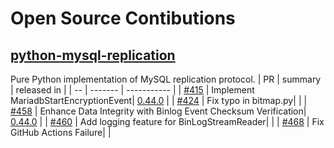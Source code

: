 # Open Source Contibutions
## [python-mysql-replication](https://github.com/noplay/python-mysql-replication)
Pure Python implementation of MySQL replication protocol.
| PR | summary | released in |
| -- | ------- | ----------- |
| [#415](https://github.com/julien-duponchelle/python-mysql-replication/pull/415) | Implement MariadbStartEncryptionEvent| [0.44.0](https://pypi.org/project/mysql-replication/) |
| [#424](https://github.com/julien-duponchelle/python-mysql-replication/pull/424) | Fix typo in bitmap.py| []() |
| [#458](https://github.com/julien-duponchelle/python-mysql-replication/pull/458) | Enhance Data Integrity with Binlog Event Checksum Verification| [0.44.0](https://pypi.org/project/mysql-replication/) |
| [#460](https://github.com/julien-duponchelle/python-mysql-replication/pull/460) | Add logging feature for BinLogStreamReader| []() |
| [#468](https://github.com/julien-duponchelle/python-mysql-replication/pull/468) | Fix GitHub Actions Failure| []() |

